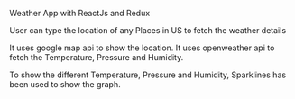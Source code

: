 Weather App with ReactJs and Redux

User can type the location of any Places in US to fetch the weather details 

It uses google map api to show the location.
It uses openweather api to fetch the Temperature, Pressure and Humidity.

To show the different Temperature, Pressure and Humidity, Sparklines has been used to show the graph.
